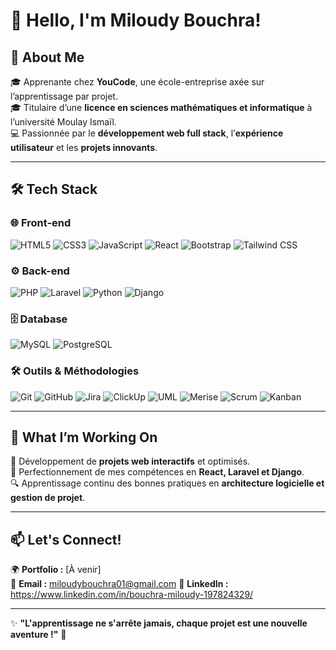 # 👋 Hello, I'm Miloudy Bouchra!  

## 🚀 About Me  
🎓 Apprenante chez **YouCode**, une école-entreprise axée sur l’apprentissage par projet.  
🎓 Titulaire d’une **licence en sciences mathématiques et informatique** à l’université Moulay Ismaïl.  
💻 Passionnée par le **développement web full stack**, l’**expérience utilisateur** et les **projets innovants**.  

---

## 🛠️ Tech Stack  

### 🌐 Front-end  
![HTML5](https://img.shields.io/badge/HTML5-E34F26?style=for-the-badge&logo=html5&logoColor=white)
![CSS3](https://img.shields.io/badge/CSS3-1572B6?style=for-the-badge&logo=css3&logoColor=white)
![JavaScript](https://img.shields.io/badge/JavaScript-F7DF1E?style=for-the-badge&logo=javascript&logoColor=black)
![React](https://img.shields.io/badge/React-61DAFB?style=for-the-badge&logo=react&logoColor=black)
![Bootstrap](https://img.shields.io/badge/Bootstrap-563D7C?style=for-the-badge&logo=bootstrap&logoColor=white)
![Tailwind CSS](https://img.shields.io/badge/Tailwind_CSS-38B2AC?style=for-the-badge&logo=tailwind-css&logoColor=white)

### ⚙️ Back-end  
![PHP](https://img.shields.io/badge/PHP-777BB4?style=for-the-badge&logo=php&logoColor=white)
![Laravel](https://img.shields.io/badge/Laravel-FF2D20?style=for-the-badge&logo=laravel&logoColor=white)
![Python](https://img.shields.io/badge/Python-3776AB?style=for-the-badge&logo=python&logoColor=white)
![Django](https://img.shields.io/badge/Django-092E20?style=for-the-badge&logo=django&logoColor=white)

### 🗄️ Database  
![MySQL](https://img.shields.io/badge/MySQL-4479A1?style=for-the-badge&logo=mysql&logoColor=white)
![PostgreSQL](https://img.shields.io/badge/PostgreSQL-336791?style=for-the-badge&logo=postgresql&logoColor=white)

### 🛠️ Outils & Méthodologies  
![Git](https://img.shields.io/badge/Git-F05032?style=for-the-badge&logo=git&logoColor=white)
![GitHub](https://img.shields.io/badge/GitHub-181717?style=for-the-badge&logo=github&logoColor=white)
![Jira](https://img.shields.io/badge/Jira-0052CC?style=for-the-badge&logo=jira&logoColor=white)
![ClickUp](https://img.shields.io/badge/ClickUp-7B68EE?style=for-the-badge&logo=clickup&logoColor=white)
![UML](https://img.shields.io/badge/UML-ffcc00?style=for-the-badge&logo=uml&logoColor=black)
![Merise](https://img.shields.io/badge/Merise-blue?style=for-the-badge)
![Scrum](https://img.shields.io/badge/Scrum-009F3D?style=for-the-badge&logo=scrum&logoColor=white)
![Kanban](https://img.shields.io/badge/Kanban-007ACC?style=for-the-badge&logo=kanban&logoColor=white)

---

## 📌 What I’m Working On  
🚀 Développement de **projets web interactifs** et optimisés.  
🎯 Perfectionnement de mes compétences en **React, Laravel et Django**.  
🔍 Apprentissage continu des bonnes pratiques en **architecture logicielle et gestion de projet**.  

---

## 📫 Let's Connect!  
🌍 **Portfolio :** [À venir]  
📧 **Email :** miloudybouchra01@gmail.com
💼 **LinkedIn :** https://www.linkedin.com/in/bouchra-miloudy-197824329/ 

---

✨ **"L'apprentissage ne s'arrête jamais, chaque projet est une nouvelle aventure !"** 🚀  
